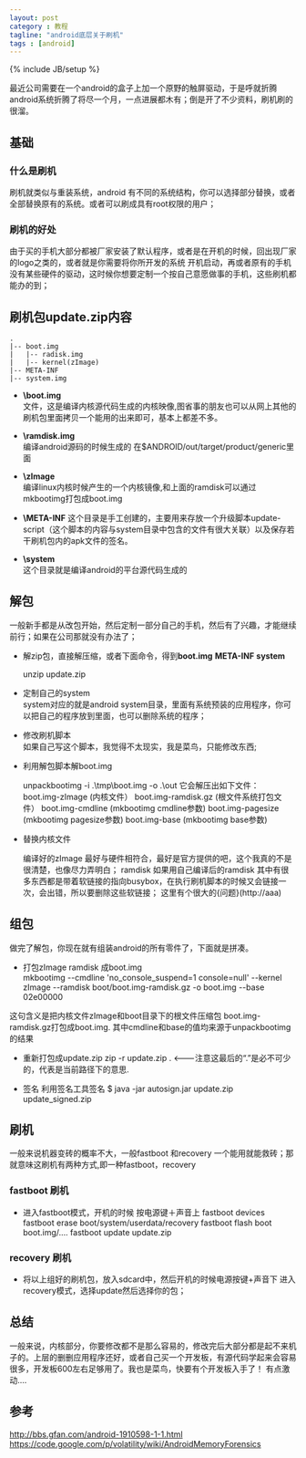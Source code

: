 ```yaml
---
layout: post
category : 教程 
tagline: "android底层关于刷机"
tags : [android]
---
```

{% include JB/setup %}

  最近公司需要在一个android的盒子上加一个原野的触屏驱动，于是呼就折腾android系统折腾了将尽一个月，一点进展都木有；倒是开了不少资料，刷机刷的很溜。

## 基础

### 什么是刷机 
刷机就类似与重装系统，android 有不同的系统结构，你可以选择部分替换，或者全部替换原有的系统。或者可以刷成具有root权限的用户；
### 刷机的好处
由于买的手机大部分都被厂家安装了默认程序，或者是在开机的时候，回出现厂家的logo之类的，或者就是你需要将你所开发的系统 开机启动，再或者原有的手机没有某些硬件的驱动，这时候你想要定制一个按自己意愿做事的手机，这些刷机都能办的到；
##  刷机包update.zip内容
    .
    |-- boot.img
    |   |-- radisk.img
    |   |-- kernel(zImage)
    |-- META-INF
    |-- system.img

- **\boot.img**     
    文件，这是编译内核源代码生成的内核映像,图省事的朋友也可以从网上其他的刷机包里面拷贝一个能用的出来即可，基本上都差不多。
- **\ramdisk.img**  
    编译android源码的时候生成的  在$ANDROID/out/target/product/generic里面

- **\zImage**   
    编译linux内核时候产生的一个内核镜像,和上面的ramdisk可以通过mkbootimg打包成boot.img
  
- **\META-INF** 
    这个目录是手工创建的，主要用来存放一个升级脚本update-script（这个脚本的内容与system目录中包含的文件有很大关联）以及保存若干刷机包内的apk文件的签名。

- **\system**   
    这个目录就是编译android的平台源代码生成的
    
## 解包
 一般新手都是从改包开始，然后定制一部分自己的手机，然后有了兴趣，才能继续前行；如果在公司那就没有办法了；
- 解zip包，直接解压缩，或者下面命令，得到**boot.img** **META-INF** **system** 

    unzip update.zip    


- 定制自己的system  
  system对应的就是android system目录，里面有系统预装的应用程序，你可以把自己的程序放到里面，也可以删除系统的程序；

- 修改刷机脚本  
    如果自己写这个脚本，我觉得不太现实，我是菜鸟，只能修改东西;  
- 利用解包脚本解boot.img  

    unpackbootimg -i .\tmp\boot.img -o .\out
    它会解压出如下文件：
    boot.img-zImage (内核文件）
    boot.img-ramdisk.gz (根文件系统打包文件）
    boot.img-cmdline (mkbootimg cmdline参数)
    boot.img-pagesize (mkbootimg pagesize参数)
    boot.img-base (mkbootimg base参数)
    

- 替换内核文件  

   编译好的zImage 最好与硬件相符合，最好是官方提供的吧，这个我真的不是很清楚，也像尽力弄明白；
   ramdisk 如果用自己编译后的ramdisk 其中有很多东西都是带着软链接的指向busybox，在执行刷机脚本的时候又会链接一次，会出错，所以要删除这些软链接；
   这里有个很大的{问题}(http://aaa)

## 组包
 做完了解包，你现在就有组装android的所有零件了，下面就是拼凑。
- 打包zImage ramdisk 成boot.img    
mkbootimg --cmdline 'no_console_suspend=1 console=null' --kernel zImage --ramdisk boot/boot.img-ramdisk.gz -o boot.img --base 02e00000

这句含义是把内核文件zImage和boot目录下的根文件压缩包 boot.img-ramdisk.gz打包成boot.img.
其中cmdline和base的值均来源于unpackbootimg的结果

- 重新打包成update.zip
    zip -r update.zip .   <---注意这最后的“.”是必不可少的，代表是当前路径下的意思.   

- 签名 
    利用签名工具签名
    $ java -jar autosign.jar update.zip update_signed.zip


## 刷机
一般来说机器变砖的概率不大，一般fastboot 和recovery 一个能用就能救砖；那就意味这刷机有两种方式,即一种fastboot，recovery
### fastboot 刷机
 - 进入fastboot模式，开机的时候 按电源键＋声音上
    fastboot devices 
    fastboot erase boot/system/userdata/recovery
    fastboot flash boot boot.img/....
    fastboot update update.zip

    
   
### recovery 刷机
- 将以上组好的刷机包，放入sdcard中，然后开机的时候电源按键+声音下 进入recovery模式，选择update然后选择你的包；

## 总结
一般来说，内核部分，你要修改都不是那么容易的，修改完后大部分都是起不来机子的。上层的删删应用程序还好，或者自己买一个开发板，有源代码学起来会容易很多，开发板600左右足够用了。我也是菜鸟，快要有个开发板入手了！ 有点激动....

## 参考 
http://bbs.gfan.com/android-1910598-1-1.html
https://code.google.com/p/volatility/wiki/AndroidMemoryForensics
